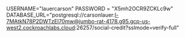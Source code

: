 USERNAME="lauercarson"
PASSWORD = "X5mh2OCR9ZCKLc9w"
DATABASE_URL="postgresql://carsonlauer:l-7MAtkN78P2DWTzEl70mw@jumbo-rat-4178.g95.gcp-us-west2.cockroachlabs.cloud:26257/social-credit?sslmode=verify-full"